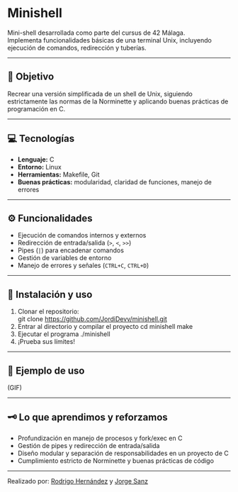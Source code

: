 # Minishell

Mini-shell desarrollada como parte del cursus de 42 Málaga.  
Implementa funcionalidades básicas de una terminal Unix, incluyendo ejecución de comandos, redirección y tuberías.

---

## 🧩 Objetivo
Recrear una versión simplificada de un shell de Unix, siguiendo estrictamente las normas de la Norminette y aplicando buenas prácticas de programación en C.

---

## 💻 Tecnologías
- **Lenguaje:** C  
- **Entorno:** Linux  
- **Herramientas:** Makefile, Git  
- **Buenas prácticas:** modularidad, claridad de funciones, manejo de errores

---

## ⚙️ Funcionalidades
- Ejecución de comandos internos y externos  
- Redirección de entrada/salida (`>`, `<`, `>>`)  
- Pipes (`|`) para encadenar comandos  
- Gestión de variables de entorno  
- Manejo de errores y señales (`CTRL+C`, `CTRL+D`)  

---

## 🚀 Instalación y uso
1. Clonar el repositorio:  
   git clone https://github.com/JordiDevv/minishell.git
2. Entrar al directorio y compilar el proyecto
   cd minishell
   make
3. Ejecutar el programa
   ./minishell
4. ¡Prueba sus límites!

---

## 📸 Ejemplo de uso

(GIF)

---

## 🗝️ Lo que aprendimos y reforzamos
- Profundización en manejo de procesos y fork/exec en C
- Gestión de pipes y redirección de entrada/salida
- Diseño modular y separación de responsabilidades en un proyecto de C
- Cumplimiento estricto de Norminette y buenas prácticas de código

---

Realizado por: [Rodrigo Hernández](https://github.com/elsoriano) y [Jorge Sanz](https://github.com/JordiDevv)
